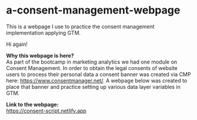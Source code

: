 # a-consent-management-webpage
This is a webpage I use to practice the consent management implementation applying GTM.

Hi again!

<b>Why this webpage is here?</b></br>
As part of the bootcamp in marketing analytics we had one module on Consent Management. In order to obtain the legal consents of website users to process their personal data a consent banner was created via CMP here: https://www.consentmanager.net/. A webpage below was created to place that banner and practice setting up various  data layer variables in GTM.

<b>Link to the webpage:</b></br>
https://consent-script.netlify.app

